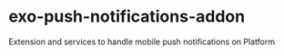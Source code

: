 exo-push-notifications-addon
============================

Extension and services to handle mobile push notifications on Platform
